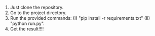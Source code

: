1. Just clone the repository.
2. Go to the project directory.
3. Run the provided commands:
     (I) "pip install -r requirements.txt"
    (II) "python run.py".
4. Get the result!!!!
